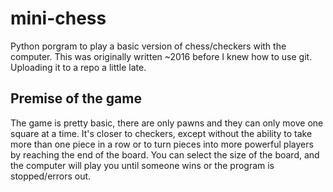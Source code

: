 # mini-chess
Python porgram to play a basic version of chess/checkers with the computer. This was originally written ~2016 before I knew how to use git. Uploading it to a repo a little late.

## Premise of the game

The game is pretty basic, there are only pawns and they can only move one square at a time. It's closer to checkers, except without the ability to take more than one piece in a row
or to turn pieces into more powerful players by reaching the end of the board. You can select the size of the board, and the computer will play you until someone wins
or the program is stopped/errors out.
